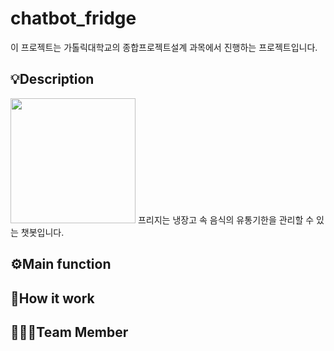 # chatbot_fridge
이 프로젝트는 가톨릭대학교의 종합프로젝트설계 과목에서 진행하는 프로젝트입니다.

## 💡Description
<img src="https://user-images.githubusercontent.com/77263283/156771611-1e1058f4-32f5-4d24-9565-be98d2b90fd4.png" width="200" height="200">
프리지는 냉장고 속 음식의 유통기한을 관리할 수 있는 챗봇입니다.

## ⚙Main function

## 🔎How it work

## 👨‍👨‍👦Team Member
